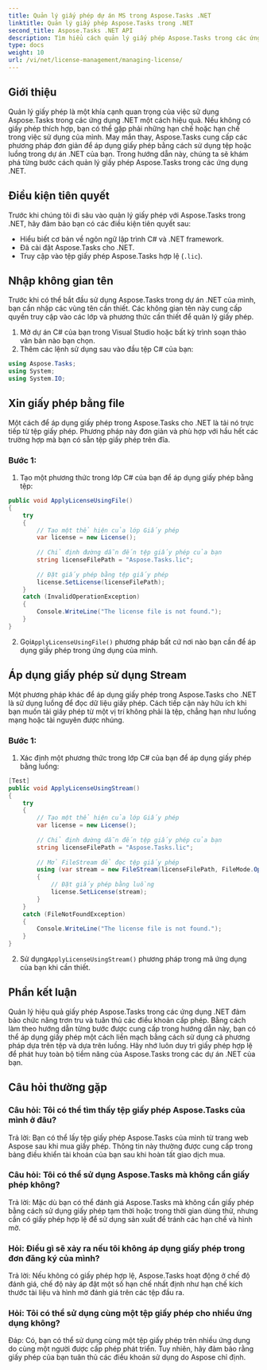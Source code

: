 ```yaml
---
title: Quản lý giấy phép dự án MS trong Aspose.Tasks .NET
linktitle: Quản lý giấy phép Aspose.Tasks trong .NET
second_title: Aspose.Tasks .NET API
description: Tìm hiểu cách quản lý giấy phép Aspose.Tasks trong các ứng dụng .NET một cách liền mạch bằng cách sử dụng các phương pháp dựa trên tệp hoặc dựa trên luồng.
type: docs
weight: 10
url: /vi/net/license-management/managing-license/
---
```

## Giới thiệu
Quản lý giấy phép là một khía cạnh quan trọng của việc sử dụng Aspose.Tasks trong các ứng dụng .NET một cách hiệu quả. Nếu không có giấy phép thích hợp, bạn có thể gặp phải những hạn chế hoặc hạn chế trong việc sử dụng của mình. May mắn thay, Aspose.Tasks cung cấp các phương pháp đơn giản để áp dụng giấy phép bằng cách sử dụng tệp hoặc luồng trong dự án .NET của bạn. Trong hướng dẫn này, chúng ta sẽ khám phá từng bước cách quản lý giấy phép Aspose.Tasks trong các ứng dụng .NET.
## Điều kiện tiên quyết
Trước khi chúng tôi đi sâu vào quản lý giấy phép với Aspose.Tasks trong .NET, hãy đảm bảo bạn có các điều kiện tiên quyết sau:
- Hiểu biết cơ bản về ngôn ngữ lập trình C# và .NET framework.
- Đã cài đặt Aspose.Tasks cho .NET.
- Truy cập vào tệp giấy phép Aspose.Tasks hợp lệ (`.lic`).
## Nhập không gian tên
Trước khi có thể bắt đầu sử dụng Aspose.Tasks trong dự án .NET của mình, bạn cần nhập các vùng tên cần thiết. Các không gian tên này cung cấp quyền truy cập vào các lớp và phương thức cần thiết để quản lý giấy phép.

1. Mở dự án C# của bạn trong Visual Studio hoặc bất kỳ trình soạn thảo văn bản nào bạn chọn.
2. Thêm các lệnh sử dụng sau vào đầu tệp C# của bạn:
```csharp
using Aspose.Tasks;
using System;
using System.IO;

```
## Xin giấy phép bằng file
Một cách để áp dụng giấy phép trong Aspose.Tasks cho .NET là tải nó trực tiếp từ tệp giấy phép. Phương pháp này đơn giản và phù hợp với hầu hết các trường hợp mà bạn có sẵn tệp giấy phép trên đĩa.
### Bước 1:
1. Tạo một phương thức trong lớp C# của bạn để áp dụng giấy phép bằng tệp:
```csharp
public void ApplyLicenseUsingFile()
{
    try
    {
        // Tạo một thể hiện của lớp Giấy phép
        var license = new License();
        
        // Chỉ định đường dẫn đến tệp giấy phép của bạn
        string licenseFilePath = "Aspose.Tasks.lic";
        
        // Đặt giấy phép bằng tệp giấy phép
        license.SetLicense(licenseFilePath);
    }
    catch (InvalidOperationException)
    {
        Console.WriteLine("The license file is not found.");
    }
}
```
2.  Gọi`ApplyLicenseUsingFile()` phương pháp bất cứ nơi nào bạn cần để áp dụng giấy phép trong ứng dụng của mình.
## Áp dụng giấy phép sử dụng Stream
Một phương pháp khác để áp dụng giấy phép trong Aspose.Tasks cho .NET là sử dụng luồng để đọc dữ liệu giấy phép. Cách tiếp cận này hữu ích khi bạn muốn tải giấy phép từ một vị trí không phải là tệp, chẳng hạn như luồng mạng hoặc tài nguyên được nhúng.
### Bước 1:
1. Xác định một phương thức trong lớp C# của bạn để áp dụng giấy phép bằng luồng:
```csharp
[Test]
public void ApplyLicenseUsingStream()
{
    try
    {
        // Tạo một thể hiện của lớp Giấy phép
        var license = new License();
        
        // Chỉ định đường dẫn đến tệp giấy phép của bạn
        string licenseFilePath = "Aspose.Tasks.lic";
        
        // Mở FileStream để đọc tệp giấy phép
        using (var stream = new FileStream(licenseFilePath, FileMode.Open))
        {
            // Đặt giấy phép bằng luồng
            license.SetLicense(stream);
        }
    }
    catch (FileNotFoundException)
    {
        Console.WriteLine("The license file is not found.");
    }
}
```
2.  Sử dụng`ApplyLicenseUsingStream()` phương pháp trong mã ứng dụng của bạn khi cần thiết.
## Phần kết luận
Quản lý hiệu quả giấy phép Aspose.Tasks trong các ứng dụng .NET đảm bảo chức năng trơn tru và tuân thủ các điều khoản cấp phép. Bằng cách làm theo hướng dẫn từng bước được cung cấp trong hướng dẫn này, bạn có thể áp dụng giấy phép một cách liền mạch bằng cách sử dụng cả phương pháp dựa trên tệp và dựa trên luồng. Hãy nhớ luôn duy trì giấy phép hợp lệ để phát huy toàn bộ tiềm năng của Aspose.Tasks trong các dự án .NET của bạn.
## Câu hỏi thường gặp
### Câu hỏi: Tôi có thể tìm thấy tệp giấy phép Aspose.Tasks của mình ở đâu?

Trả lời: Bạn có thể lấy tệp giấy phép Aspose.Tasks của mình từ trang web Aspose sau khi mua giấy phép. Thông tin này thường được cung cấp trong bảng điều khiển tài khoản của bạn sau khi hoàn tất giao dịch mua.

### Câu hỏi: Tôi có thể sử dụng Aspose.Tasks mà không cần giấy phép không?

Trả lời: Mặc dù bạn có thể đánh giá Aspose.Tasks mà không cần giấy phép bằng cách sử dụng giấy phép tạm thời hoặc trong thời gian dùng thử, nhưng cần có giấy phép hợp lệ để sử dụng sản xuất để tránh các hạn chế và hình mờ.

### Hỏi: Điều gì sẽ xảy ra nếu tôi không áp dụng giấy phép trong đơn đăng ký của mình?

Trả lời: Nếu không có giấy phép hợp lệ, Aspose.Tasks hoạt động ở chế độ đánh giá, chế độ này áp đặt một số hạn chế nhất định như hạn chế kích thước tài liệu và hình mờ đánh giá trên các tệp đầu ra.

### Hỏi: Tôi có thể sử dụng cùng một tệp giấy phép cho nhiều ứng dụng không?

Đáp: Có, bạn có thể sử dụng cùng một tệp giấy phép trên nhiều ứng dụng do cùng một người được cấp phép phát triển. Tuy nhiên, hãy đảm bảo rằng giấy phép của bạn tuân thủ các điều khoản sử dụng do Aspose chỉ định.
